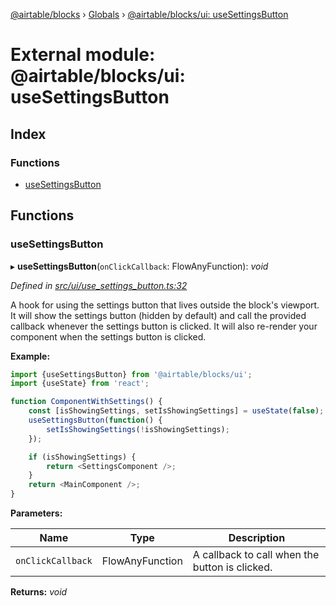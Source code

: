 [@airtable/blocks](../README.md) › [Globals](../globals.md) ›
[@airtable/blocks/ui: useSettingsButton](_airtable_blocks_ui__usesettingsbutton.md)

# External module: @airtable/blocks/ui: useSettingsButton

## Index

### Functions

-   [useSettingsButton](_airtable_blocks_ui__usesettingsbutton.md#usesettingsbutton)

## Functions

### useSettingsButton

▸ **useSettingsButton**(`onClickCallback`: FlowAnyFunction): _void_

_Defined in
[src/ui/use_settings_button.ts:32](https://github.com/airtable/blocks/blob/@airtable/blocks@0.0.35/packages/sdk/src/ui/use_settings_button.ts#L32)_

A hook for using the settings button that lives outside the block's viewport. It will show the
settings button (hidden by default) and call the provided callback whenever the settings button is
clicked. It will also re-render your component when the settings button is clicked.

**Example:**

```js
import {useSettingsButton} from '@airtable/blocks/ui';
import {useState} from 'react';

function ComponentWithSettings() {
    const [isShowingSettings, setIsShowingSettings] = useState(false);
    useSettingsButton(function() {
        setIsShowingSettings(!isShowingSettings);
    });

    if (isShowingSettings) {
        return <SettingsComponent />;
    }
    return <MainComponent />;
}
```

**Parameters:**

| Name              | Type            | Description                                    |
| ----------------- | --------------- | ---------------------------------------------- |
| `onClickCallback` | FlowAnyFunction | A callback to call when the button is clicked. |

**Returns:** _void_
